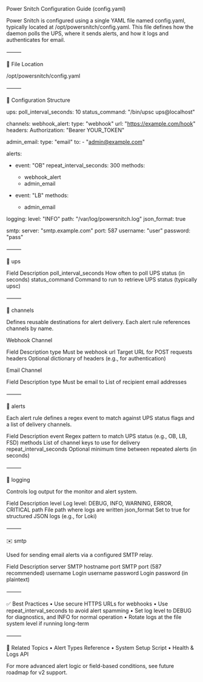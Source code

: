 Power Snitch Configuration Guide (config.yaml)

Power Snitch is configured using a single YAML file named config.yaml, typically located at /opt/powersnitch/config.yaml. This file defines how the daemon polls the UPS, where it sends alerts, and how it logs and authenticates for email.

⸻

📁 File Location

/opt/powersnitch/config.yaml


⸻

🧱 Configuration Structure

ups:
  poll_interval_seconds: 10
  status_command: "/bin/upsc ups@localhost"

channels:
  webhook_alert:
    type: "webhook"
    url: "https://example.com/hook"
    headers:
      Authorization: "Bearer YOUR_TOKEN"

  admin_email:
    type: "email"
    to:
      - "admin@example.com"

alerts:
  - event: "OB"
    repeat_interval_seconds: 300
    methods:
      - webhook_alert
      - admin_email

  - event: "LB"
    methods:
      - admin_email

logging:
  level: "INFO"
  path: "/var/log/powersnitch.log"
  json_format: true

smtp:
  server: "smtp.example.com"
  port: 587
  username: "user"
  password: "pass"


⸻

🔌 ups

Field	Description
poll_interval_seconds	How often to poll UPS status (in seconds)
status_command	Command to run to retrieve UPS status (typically upsc)


⸻

📣 channels

Defines reusable destinations for alert delivery. Each alert rule references channels by name.

Webhook Channel

Field	Description
type	Must be webhook
url	Target URL for POST requests
headers	Optional dictionary of headers (e.g., for authentication)

Email Channel

Field	Description
type	Must be email
to	List of recipient email addresses


⸻

🚨 alerts

Each alert rule defines a regex event to match against UPS status flags and a list of delivery channels.

Field	Description
event	Regex pattern to match UPS status (e.g., OB, LB, FSD)
methods	List of channel keys to use for delivery
repeat_interval_seconds	Optional minimum time between repeated alerts (in seconds)


⸻

📜 logging

Controls log output for the monitor and alert system.

Field	Description
level	Log level: DEBUG, INFO, WARNING, ERROR, CRITICAL
path	File path where logs are written
json_format	Set to true for structured JSON logs (e.g., for Loki)


⸻

✉️ smtp

Used for sending email alerts via a configured SMTP relay.

Field	Description
server	SMTP hostname
port	SMTP port (587 recommended)
username	Login username
password	Login password (in plaintext)


⸻

✅ Best Practices
	•	Use secure HTTPS URLs for webhooks
	•	Use repeat_interval_seconds to avoid alert spamming
	•	Set log level to DEBUG for diagnostics, and INFO for normal operation
	•	Rotate logs at the file system level if running long-term

⸻

📌 Related Topics
	•	Alert Types Reference
	•	System Setup Script
	•	Health & Logs API

For more advanced alert logic or field-based conditions, see future roadmap for v2 support.
